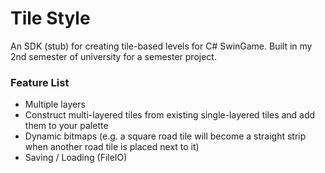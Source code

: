 # Tile Style

An SDK (stub) for creating tile-based levels for C# SwinGame. Built in my 2nd semester of university for a semester project.

### Feature List
* Multiple layers
* Construct multi-layered tiles from existing single-layered tiles and add them to your palette
* Dynamic bitmaps (e.g. a square road tile will become a straight strip when another road tile is placed next to it)  
* Saving / Loading (FileIO)

